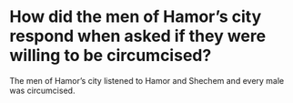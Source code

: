 # How did the men of Hamor’s city respond when asked if they were willing to be circumcised?

The men of Hamor’s city listened to Hamor and Shechem and every male was circumcised.
